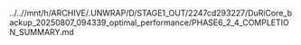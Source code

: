 ../..//mnt/h/ARCHIVE/.UNWRAP/D/STAGE1_OUT/2247cd293227/DuRiCore_backup_20250807_094339_optimal_performance/PHASE6_2_4_COMPLETION_SUMMARY.md